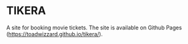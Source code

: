 # TIKERA
A site for booking movie tickets.
The site is available on Github Pages (https://toadwizzard.github.io/tikera/).